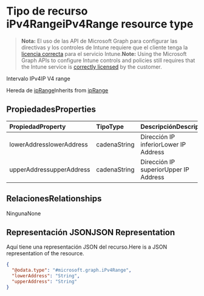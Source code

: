 # <a name="ipv4range-resource-type"></a><span data-ttu-id="d8546-101">Tipo de recurso iPv4Range</span><span class="sxs-lookup"><span data-stu-id="d8546-101">iPv4Range resource type</span></span>

> <span data-ttu-id="d8546-102">**Nota:** El uso de las API de Microsoft Graph para configurar las directivas y los controles de Intune requiere que el cliente tenga la [licencia correcta](https://go.microsoft.com/fwlink/?linkid=839381) para el servicio Intune.</span><span class="sxs-lookup"><span data-stu-id="d8546-102">**Note:** Using the Microsoft Graph APIs to configure Intune controls and policies still requires that the Intune service is [correctly licensed](https://go.microsoft.com/fwlink/?linkid=839381) by the customer.</span></span>

<span data-ttu-id="d8546-103">Intervalo IPv4</span><span class="sxs-lookup"><span data-stu-id="d8546-103">IP V4 range</span></span>

<span data-ttu-id="d8546-104">Hereda de [ipRange](../resources/intune_mam_iprange.md)</span><span class="sxs-lookup"><span data-stu-id="d8546-104">Inherits from [ipRange](../resources/intune_mam_iprange.md)</span></span>

## <a name="properties"></a><span data-ttu-id="d8546-105">Propiedades</span><span class="sxs-lookup"><span data-stu-id="d8546-105">Properties</span></span>
|<span data-ttu-id="d8546-106">Propiedad</span><span class="sxs-lookup"><span data-stu-id="d8546-106">Property</span></span>|<span data-ttu-id="d8546-107">Tipo</span><span class="sxs-lookup"><span data-stu-id="d8546-107">Type</span></span>|<span data-ttu-id="d8546-108">Descripción</span><span class="sxs-lookup"><span data-stu-id="d8546-108">Description</span></span>|
|:---|:---|:---|
|<span data-ttu-id="d8546-109">lowerAddress</span><span class="sxs-lookup"><span data-stu-id="d8546-109">lowerAddress</span></span>|<span data-ttu-id="d8546-110">cadena</span><span class="sxs-lookup"><span data-stu-id="d8546-110">String</span></span>|<span data-ttu-id="d8546-111">Dirección IP inferior</span><span class="sxs-lookup"><span data-stu-id="d8546-111">Lower IP Address</span></span>|
|<span data-ttu-id="d8546-112">upperAddress</span><span class="sxs-lookup"><span data-stu-id="d8546-112">upperAddress</span></span>|<span data-ttu-id="d8546-113">cadena</span><span class="sxs-lookup"><span data-stu-id="d8546-113">String</span></span>|<span data-ttu-id="d8546-114">Dirección IP superior</span><span class="sxs-lookup"><span data-stu-id="d8546-114">Upper IP Address</span></span>|

## <a name="relationships"></a><span data-ttu-id="d8546-115">Relaciones</span><span class="sxs-lookup"><span data-stu-id="d8546-115">Relationships</span></span>
<span data-ttu-id="d8546-116">Ninguna</span><span class="sxs-lookup"><span data-stu-id="d8546-116">None</span></span>
## <a name="json-representation"></a><span data-ttu-id="d8546-117">Representación JSON</span><span class="sxs-lookup"><span data-stu-id="d8546-117">JSON Representation</span></span>
<span data-ttu-id="d8546-118">Aquí tiene una representación JSON del recurso.</span><span class="sxs-lookup"><span data-stu-id="d8546-118">Here is a JSON representation of the resource.</span></span>
<!-- {
  "blockType": "resource",
  "@odata.type": "microsoft.graph.iPv4Range"
}
-->
``` json
{
  "@odata.type": "#microsoft.graph.iPv4Range",
  "lowerAddress": "String",
  "upperAddress": "String"
}
```



